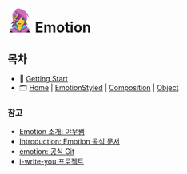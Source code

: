 # ![Emotion](/Emotion/assets/emotion.png) Emotion

## 목차

- 🔗 [Getting Start](/Emotion/Getting-Start.md)
- 🗂️ [Home](/Emotion/i-write-you-initial/src/pages/Home.tsx) | [EmotionStyled](/Emotion/i-write-you-initial/src/pages/EmotionStyled.tsx) | [Composition](/Emotion/i-write-you-initial/src/pages/Composition.tsx) | [Object](/Emotion/i-write-you-initial/src/pages/Object.tsx)

### 참고

- [Emotion 소개: 야무쌤](https://euid.notion.site/Emotion-563516ad81ef4683974c6772cfcfaa95)
- [Introduction: Emotion 공식 문서](https://emotion.sh/docs/introduction)
- [emotion: 공식 Git](https://github.com/emotion-js/emotion)
- [i-write-you 프로젝트](https://github.com/likelion-plus/i-write-you)
